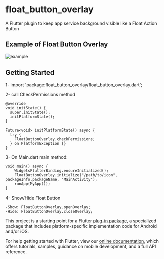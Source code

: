 # float_button_overlay

A Flutter plugin to keep app service background visible like a Float Action Button

## Example of Float Button Overlay

![example](https://raw.githubusercontent.com/niltondiniz/float_button_overlay/main/example/assets/example_2.gif "example")

## Getting Started

1- import 'package:float_button_overlay/float_button_overlay.dart';

2- call CheckPermissions method

    @override
    void initState() {
      super.initState();
      initPlatformState();
    }

    Future<void> initPlatformState() async {
      try {
        FloatButtonOverlay.checkPermissions;
      } on PlatformException {}
    }

3- On Main.dart main method:

    void main() async {
        WidgetsFlutterBinding.ensureInitialized();  
        FloatButtonOverlay.initialize("/path/to/icon", packageInfo.packageName, "MainActivity");
        runApp(MyApp());
    }

4- Show/Hide Float Button

    -Show: FloatButtonOverlay.openOverlay;
    -Hide: FloatButtonOverlay.closeOverlay;

This project is a starting point for a Flutter
[plug-in package](https://flutter.dev/developing-packages/),
a specialized package that includes platform-specific implementation code for
Android and/or iOS.

For help getting started with Flutter, view our
[online documentation](https://flutter.dev/docs), which offers tutorials,
samples, guidance on mobile development, and a full API reference.

